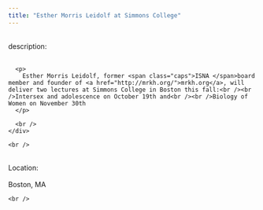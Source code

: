 ```yaml
---
title: "Esther Morris Leidolf at Simmons College"
---
```


<div class="flexinode-body flexinode-2">
  <div class="flexinode-textarea-1">
    <div class="form-item">
      <br /> <label>description:</label><br /><br /> 
      
      <p>
        Esther Morris Leidolf, former <span class="caps">ISNA </span>board member and founder of <a href="http://mrkh.org/">mrkh.org</a>, will deliver two lectures at Simmons College in Boston this fall:<br /><br />Intersex and adolescence on October 19th and<br /><br />Biology of Women on November 30th
      </p>
      
      <br />
    </div>
    
    <br />
  </div>
  
  <div class="flexinode-textfield-2">
    <div class="form-item">
      <br /> <label>Location:</label><br /><br /> Boston, MA<br />
    </div>
    
    <br />
  </div>
</div>